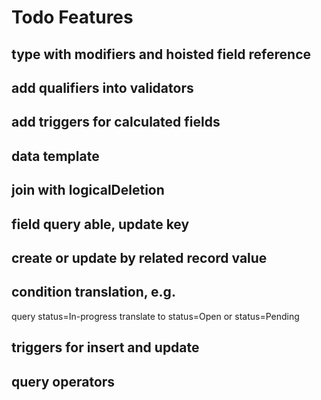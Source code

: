 # Todo Features

## type with modifiers and hoisted field reference 

## add qualifiers into validators

## add triggers for calculated fields

## data template

## join with logicalDeletion

## field query able, update key

## create or update by related record value

## condition translation, e.g. 
  query status=In-progress
  translate to status=Open or status=Pending

## triggers for insert and update

## query operators